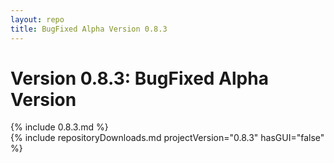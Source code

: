 ```yaml
---
layout: repo
title: BugFixed Alpha Version 0.8.3
---
```

# Version 0.8.3: BugFixed Alpha Version
{% include 0.8.3.md %}  
{% include repositoryDownloads.md projectVersion="0.8.3" hasGUI="false" %}